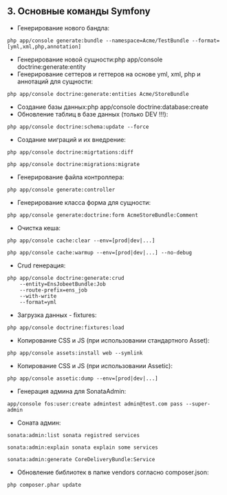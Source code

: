 ## 3. Основные команды Symfony

* Генерирование нового бандла:

`php app/console generate:bundle --namespace=Acme/TestBundle --format=[yml,xml,php,annotation]`

* Генерирование новой сущности:php app/console doctrine:generate:entity
* Генерирование сеттеров и геттеров на основе yml, xml, php и аннотаций для сущности:

```php app/console doctrine:generate:entities Acme/StoreBundle```

*   Создание базы данных:php app/console doctrine:database:create
*   Обновление таблиц в базе данных (только DEV !!!):

```php app/console doctrine:schema:update --force```

*   Создание миграций и их внедрение:

```php app/console doctrine:migrtations:diff```

```php app/console doctrine:migrations:migrate```

*   Генерирование файла контроллера:

```php app/console generate:controller```

*   Генерирование класса форма для сущности:

```php app/console generate:doctrine:form AcmeStoreBundle:Comment```

*   Очистка кеша:

```php app/console cache:clear --env=[prod|dev|...]```

```php app/console cache:warmup --env=[prod|dev|...] --no-debug```

*   Crud генерация:
```
php app/console doctrine:generate:crud
    --entity=EnsJobeetBundle:Job
    --route-prefix=ens_job
    --with-write
    --format=yml
```
*   Загрузка данных - fixtures:

```php app/console doctrine:fixtures:load```

*   Копирование CSS и JS (при использовании стандартного Asset):

```php app/console assets:install web --symlink```

*   Копирование CSS и JS (при использовании Assetic):

```php app/console assetic:dump --env=[prod|dev|...]```

*   Генерация админа для SonataAdmin:

```app/console fos:user:create admintest admin@test.com pass --super-admin```

*   Соната админ:

```sonata:admin:list sonata registred services```

```sonata:admin:explain sonata explain some services```

```sonata:admin:generate CoreDeliveryBundle:Service```

*   Обновление библиотек в папке vendors согласно composer.json:

```php composer.phar update```